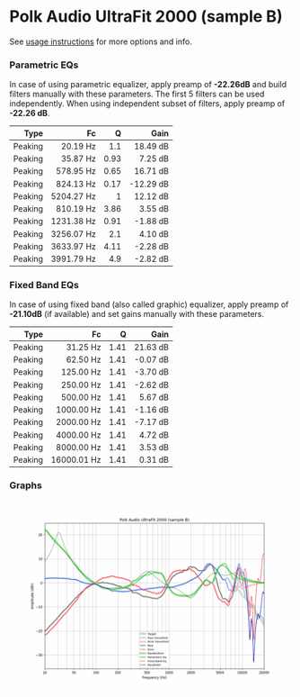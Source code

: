 # Polk Audio UltraFit 2000 (sample B)
See [usage instructions](https://github.com/jaakkopasanen/AutoEq#usage) for more options and info.

### Parametric EQs
In case of using parametric equalizer, apply preamp of **-22.26dB** and build filters manually
with these parameters. The first 5 filters can be used independently.
When using independent subset of filters, apply preamp of **-22.26 dB**.

| Type    | Fc         |    Q | Gain      |
|--------:|-----------:|-----:|----------:|
| Peaking | 20.19 Hz   | 1.1  | 18.49 dB  |
| Peaking | 35.87 Hz   | 0.93 | 7.25 dB   |
| Peaking | 578.95 Hz  | 0.65 | 16.71 dB  |
| Peaking | 824.13 Hz  | 0.17 | -12.29 dB |
| Peaking | 5204.27 Hz | 1    | 12.12 dB  |
| Peaking | 810.19 Hz  | 3.86 | 3.55 dB   |
| Peaking | 1231.38 Hz | 0.91 | -1.88 dB  |
| Peaking | 3256.07 Hz | 2.1  | 4.10 dB   |
| Peaking | 3633.97 Hz | 4.11 | -2.28 dB  |
| Peaking | 3991.79 Hz | 4.9  | -2.82 dB  |

### Fixed Band EQs
In case of using fixed band (also called graphic) equalizer, apply preamp of **-21.10dB**
(if available) and set gains manually with these parameters.

| Type    | Fc          |    Q | Gain     |
|--------:|------------:|-----:|---------:|
| Peaking | 31.25 Hz    | 1.41 | 21.63 dB |
| Peaking | 62.50 Hz    | 1.41 | -0.07 dB |
| Peaking | 125.00 Hz   | 1.41 | -3.70 dB |
| Peaking | 250.00 Hz   | 1.41 | -2.62 dB |
| Peaking | 500.00 Hz   | 1.41 | 5.67 dB  |
| Peaking | 1000.00 Hz  | 1.41 | -1.16 dB |
| Peaking | 2000.00 Hz  | 1.41 | -7.17 dB |
| Peaking | 4000.00 Hz  | 1.41 | 4.72 dB  |
| Peaking | 8000.00 Hz  | 1.41 | 3.53 dB  |
| Peaking | 16000.01 Hz | 1.41 | 0.31 dB  |

### Graphs
![](./Polk%20Audio%20UltraFit%202000%20(sample%20B).png)